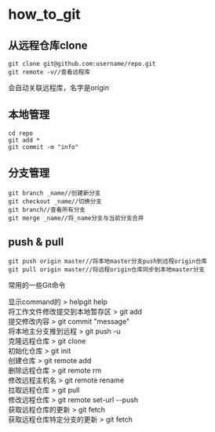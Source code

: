 # how_to_git
## 从远程仓库clone  
	git clone git@github.com:username/repo.git  
	git remote -v//查看远程库  
  会自动关联远程库，名字是origin  
## 本地管理  
	cd repo  
	git add *  
	git commit -m "info"  
## 分支管理  
	git branch _name//创建新分支  
	git checkout _name//切换分支  
	git branch//查看所有分支  
	git merge _name//将_name分支与当前分支合并  
## push & pull  
	git push origin master//将本地master分支push到远程origin仓库
	git pull origin master//将远程origin仓库同步到本地master分支


常用的一些Git命令  

显示command的	> helpgit help <command>  
将工作文件修改提交到本地暂存区	> git add <file>  
提交修改内容	> git commit "message"  
将本地主分支推到远程	> git push -u <remoteName> <localBrachName>  
克隆远程仓库	> git clone <url>  
初始化仓库	> git init  
创建仓库	> git remote add <remoteName> <url>  
删除远程仓库	> git remote rm <name>  
修改远程主机名	> git remote rename <remoteName> <newRemoteName>  
拉取远程仓库	> git pull <remoteName> <localBrachName>  
修改远程仓库	> git remote set-url --push <remoteName> <newUrl>  
获取远程仓库的更新	> git fetch <remoteName>  
获取远程仓库特定分支的更新	> git fetch <remoteName> <brachName>  

